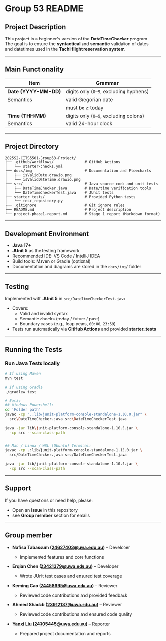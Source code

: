 # Group 53 README

## Project Description

This project is a beginner's version of the **DateTimeChecker** program.  
The goal is to ensure the **syntactical** and **semantic** validation of dates  
and datetimes used in the **Tachi flight reservation system**.

---

## Main Functionality

| Item                  | Grammar                                  |
| --------------------- | ---------------------------------------- |
| **Date (YYYY-MM-DD)** | digits only (`0`–`9`, excluding hyphens) |
| Semantics             | valid Gregorian date                     |
|                       | must be ≥ today                          |
| **Time (THH:MM)**     | digits only (`0`–`9`, excluding colons)  |
| Semantics             | valid 24-hour clock                      |

---

## Project Directory

```text
2025S2-CITS5501-Group53-Project/
├── .github/workflows/              # GitHub Actions
│   └── starter-checks.yml
├── docs/img                        # Documentation and Flowcharts
│   ├── isValidDate.drawio.png
│   └── isValidDateTime.drawio.png
├── src/                            # Java source code and unit tests
│   ├── DateTimeChecker.java        # Date/time verification tools
│   └── DateTimeCheckerTest.java    # JUnit tests
├── starter_tests/                  # Provided Python tests
│   └── test_repository.py
├── .gitignore                      # Git ignore rules
├── README.md                       # Project description
└── project-phase1-report.md        # Stage 1 report (Markdown format)
```

---

## Development Environment

- **Java 17+**
- **JUnit 5** as the testing framework
- Recommended IDE: VS Code / IntelliJ IDEA
- Build tools: Maven or Gradle (optional)
- Documentation and diagrams are stored in the `docs/img/` folder

---

## Testing

Implemented with **JUnit 5** in `src/DateTimeCheckerTest.java`

- Covers:
  - Valid and invalid syntax
  - Semantic checks (today / future / past)
  - Boundary cases (e.g., leap years, `00:00`, `23:59`)
- Tests run automatically via **GitHub Actions** and provided **starter_tests**

---

## Running the Tests

### Run Java Tests locally

```bash
# If using Maven
mvn test

# If using Gradle
./gradlew test

# Basic
## Windows Powershell:
cd 'Folder path'
javac -cp ".;lib\junit-platform-console-standalone-1.10.0.jar" \
  src\DateTimeChecker.java src\DateTimeCheckerTest.java

java -jar lib\junit-platform-console-standalone-1.10.0.jar \
  -cp src --scan-class-path


## Mac / Linux / WSL (Ubuntu) Terminal:
javac -cp .:lib/junit-platform-console-standalone-1.10.0.jar \
  src/DateTimeChecker.java src/DateTimeCheckerTest.java

java -jar lib/junit-platform-console-standalone-1.10.0.jar \
  -cp src --scan-class-path
```

---

## Support

If you have questions or need help, please:

- Open an **Issue** in this repository
- see **Group member** section for emails

---

## Group member

- **Nafisa Tabassum (24627403@uwa.edu.au)** – Developer

  - Implemented features and core functions

- **Erqian Chen (23421379@uwa.edu.au)** – Developer

  - Wrote JUnit test cases and ensured test coverage

- **Keming Cao (24458695@uwa.edu.au)** – Reviewer

  - Reviewed code contributions and provided feedback

- **Ahmed Shadab (23912137@uwa.edu.au)** – Reviewer

  - Reviewed code contributions and ensured code quality

- **Yanxi Liu (24305445@uwa.edu.au)** – Reporter
  - Prepared project documentation and reports
